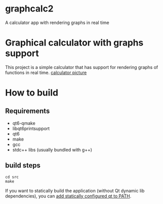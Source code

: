 # graphcalc2
A calculator app with rendering graphs in real time

# Graphical calculator with graphs support

This project is a simple calculator that has support for rendering graphs of functions in real time.
[calculator picture](misc/claculator.png)

# How to build
## Requirements
- qt6-qmake
- libqt6printsupport
- qt6
- make
- gcc
- stdc++ libs (usually bundled with g++)

## build steps
```
cd src
make
```

If you want to statically build the application (without Qt dynamic lib dependencies), you can [add statically configured qt to PATH](https://doc.qt.io/qt-6/linux-deployment.html).
